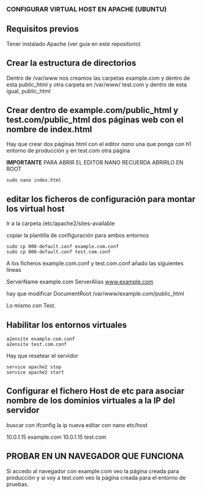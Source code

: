 ### CONFIGURAR VIRTUAL HOST EN APACHE (UBUNTU)

## Requisitos previos
Tener instalado Apache (ver guía en este repositorio)

## Crear la estructura de directorios

Dentro de /var/www nos creamos las carpetas example.com y dentro de esta public_html y otra carpeta en /var/www/ test.com y dentro de esta igual, public_html

## Crear dentro de example.com/public_html y test.com/public_html dos páginas web con el nombre de index.html

Hay que crear dos páginas html con el editor *nano* una que ponga con h1 entorno de producción y en test.com otra página

**IMPORTANTE** PARA ABRIR EL EDITOR NANO RECUERDA ABRIRLO EN ROOT 
```
sudo nano index.html
```

## editar los ficheros de configuración para montar los virtual host

Ir a la carpeta /etc/apache2/sites-available

copiar la plantilla de configuración para ambos entornos

```
sudo cp 000-default.conf example.com.conf
sudo cp 000-default.conf test.com.conf
```
A los ficheros example.com.conf y test.com.conf añado las siguientes líneas

ServerName example.com
ServerAlias www.example.com

hay que modificar DocumentRoot /var/www/example.com/public_html

Lo mismo con Test.

## Habilitar los entornos virtuales

```
a2ensite example.com.conf
a2ensite test.com.conf
```

Hay que resetear el servidor

```
service apache2 stop
service apache2 start
```

## Configurar el fichero Host de etc para asociar nombre de los dominios virtuales a la IP del servidor

buscar con ifconfig la ip nueva
editar con nano etc/host

10.0.1.15 example.com
10.0.1.15 test.com

## PROBAR EN UN NAVEGADOR QUE FUNCIONA 

Si accedo al navegador con example.com veo la página creada para producción y si  voy a test.com veo la página creada para el entorno de pruebas.




